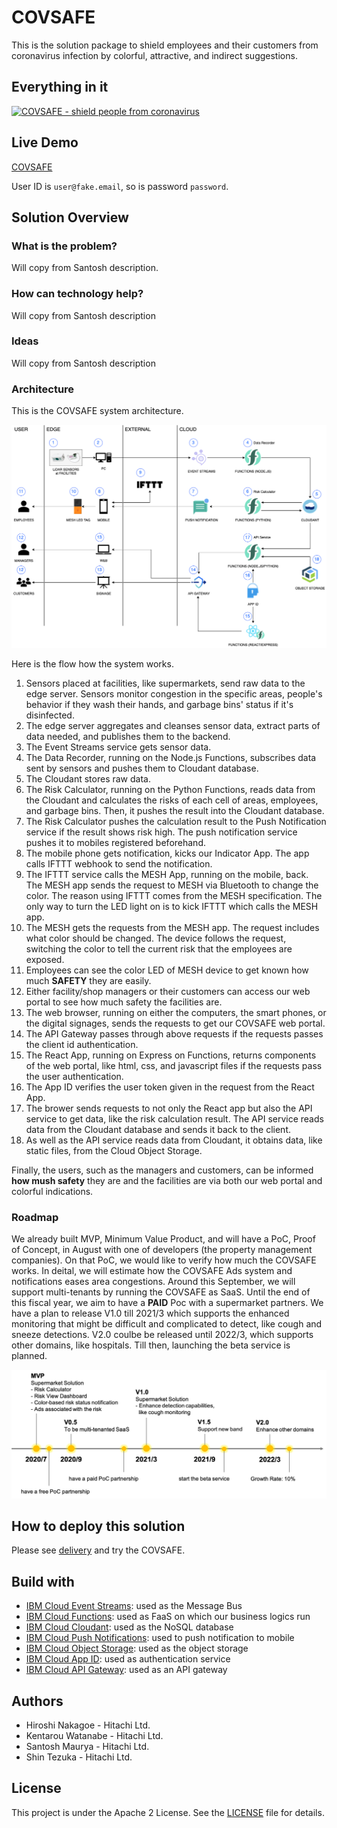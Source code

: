 # COVSAFE

This is the solution package to shield employees and their customers from coronavirus infection by colorful, attractive, and indirect suggestions.

## Everything in it

[![COVSAFE - shield people from coronavirus](https://img.youtube.com/vi/iPI9NJkXLuA/0.jpg)](https://www.youtube.com/watch?v=iPI9NJkXLuA)

## Live Demo

[COVSAFE](https://jp-tok.functions.appdomain.cloud/api/v1/web/1bccfb58-3612-476c-9d4b-db28f91bcf05/covsafe/view)

User ID is `user@fake.email`, so is password `password`.

## Solution Overview

### What is the problem?

Will copy from Santosh description.

### How can technology help?

Will copy from Santosh description

### Ideas

Will copy from Santosh description

### Architecture

This is the COVSAFE system architecture.

![COVSAFE diagram](./images/covid-19-diagram.png)

Here is the flow how the system works.

1.  Sensors placed at facilities, like supermarkets, send raw data to the edge server. Sensors monitor congestion in the specific areas, people's behavior if they wash their hands, and garbage bins' status if it's disinfected.
2.  The edge server aggregates and cleanses sensor data, extract parts of data needed, and publishes them to the backend.
3.  The Event Streams service gets sensor data.
4.  The Data Recorder, running on the Node.js Functions, subscribes data sent by sensors and pushes them to Cloudant database.
5.  The Cloudant stores raw data.
6.  The Risk Calculator, running on the Python Functions, reads data from the Cloudant and calculates the risks of each cell of areas, employees, and garbage bins. Then, it pushes the result into the Cloudant database.
7.  The Risk Calculator pushes the calculation result to the Push Notification service if the result shows risk high. The push notification service pushes it to mobiles registered beforehand.
8.  The mobile phone gets notification, kicks our Indicator App. The app calls IFTTT webhook to send the notification.
9.  The IFTTT service calls the MESH App, running on the mobile, back. The MESH app sends the request to MESH via Bluetooth to change the color. The reason using IFTTT comes from the MESH specification. The only way to turn the LED light on is to kick IFTTT which calls the MESH app.
10.  The MESH gets the requests from the MESH app. The request includes what color should be changed. The device follows the request, switching the color to tell the current risk that the employees are exposed.
11.  Employees can see the color LED of MESH device to get known how much **SAFETY** they are easily.
12.  Either facility/shop managers or their customers can access our web portal to see how much safety the facilities are.
13.  The web browser, running on either the computers, the smart phones, or the digital signages, sends the requests to get our COVSAFE web portal.
14.  The API Gateway passes through above requests if the requests passes the client id authentication.
15.  The React App, running on Express on Functions, returns components of the web portal, like html, css, and javascript files if the requests pass the user authentication.
16.  The App ID verifies the user token given in the request from the React App.
17.  The brower sends requests to not only the React app but also the API service to get data, like the risk calculation result. The API service reads data from the Cloudant database and sends it back to the client.
18.  As well as the API service reads data from Cloudant, it obtains data, like static files, from the Cloud Object Storage.

Finally, the users, such as the managers and customers, can be informed **how mush safety** they are and the facilities are via both our web portal and colorful indications.


### Roadmap

We already built MVP, Minimum Value Product, and will have a PoC, Proof of Concept, in August with one of developers (the property management companies). On that PoC, we would like to verify how much the COVSAFE works. In deital, we will estimate how the COVSAFE Ads system and notifications eases area congestions. Around this September, we will support multi-tenants by running the COVSAFE as SaaS. Until the end of this fiscal year, we aim to have a **PAID** Poc with a supermarket partners. We have a plan to release V1.0 till 2021/3 which supports the enhanced monitoring that might be difficult and complicated to detect, like cough and sneeze detections. V2.0 coulbe be released until 2022/3, which supports other domains, like hospitals. Till then, launching the beta service is planned.

![COVSAFE diagram](./images/roadmap.png)


## How to deploy this solution

Please see [delivery](https://github.com/Hitachi-CTI-Call-For-Code-COVID-19-Team/delivery) and try the COVSAFE.

## Build with

- [IBM Cloud Event Streams](https://cloud.ibm.com/catalog/services/event-streams): used as the Message Bus
- [IBM Cloud Functions](https://cloud.ibm.com/functions/): used as FaaS on which our business logics run
- [IBM Cloud Cloudant](https://cloud.ibm.com/catalog/services/cloudant): used as the NoSQL database
- [IBM Cloud Push Notifications](https://cloud.ibm.com/catalog/services/push-notifications): used to push notification to mobile
- [IBM Cloud Object Storage](https://cloud.ibm.com/catalog/services/cloud-object-storage): used as the object storage
- [IBM Cloud App ID](https://cloud.ibm.com/catalog/services/app-id): used as authentication service
- [IBM Cloud API Gateway](https://cloud.ibm.com/catalog/services/api-gateway): used as an API gateway

## Authors

- Hiroshi Nakagoe - Hitachi Ltd.
- Kentarou Watanabe - Hitachi Ltd.
- Santosh Maurya - Hitachi Ltd.
- Shin Tezuka - Hitachi Ltd.

## License

This project is under the Apache 2 License. See the [LICENSE](./LICENSE) file for details.
